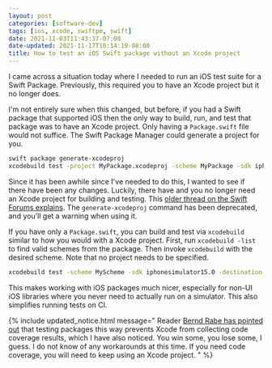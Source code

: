 ```yaml
---
layout: post
categories: [software-dev]
tags: [ios, xcode, swiftpm, swift]
date: 2021-11-03T11:43:37-07:00
date-updated: 2021-11-17T16:14:19-08:00
title: How to test an iOS Swift package without an Xcode project
---
```


I came across a situation today where I needed to run an iOS test suite for a Swift Package. Previously, this required you to have an Xcode project but it no longer does.

<!--excerpt-->

I'm not entirely sure when this changed, but before, if you had a Swift package that supported iOS then the only way to build, run, and test that package was to have an Xcode project. Only having a `Package.swift` file would not suffice. The Swift Package Manager could generate a project for you.

```bash
swift package generate-xcodeproj
xcodebuild test -project MyPackage.xcodeproj -scheme MyPackage -sdk iphonesimulator15.0 -destination "OS=15.0,name=iPhone 13 Mini"
```

Since it has been awhile since I've needed to do this, I wanted to see if there have been any changes. Luckily, there have and you no longer need an Xcode project for building and testing. This [older thread on the Swift Forums explains](https://forums.swift.org/t/swiftpm-and-library-unit-testing/26255/19). The `generate-xcodeproj` command has been deprecated, and you'll get a warning when using it.

If you have only a `Package.swift`, you can build and test via `xcodebuild` similar to how you would with a Xcode project. First, run `xcodebuild -list` to find valid schemes from the package. Then invoke `xcodebuild` with the desired scheme. Note that no project needs to be specified.

```bash
xcodebuild test -scheme MyScheme -sdk iphonesimulator15.0 -destination "OS=15.0,name=iPhone 13 Mini"
```

This makes working with iOS packages much nicer, especially for non-UI iOS libraries where you never need to actually run on a simulator. This also simplifies running tests on CI.

{% include updated_notice.html
message="
Reader [Bernd Rabe has pointed out](https://github.com/jessesquires/jessesquires.com/issues/158) that testing packages this way prevents Xcode from collecting code coverage results, which I have also noticed. You win some, you lose some, I guess. I do not know of any workarounds at this time. If you need code coverage, you will need to keep using an Xcode project.
" %}
